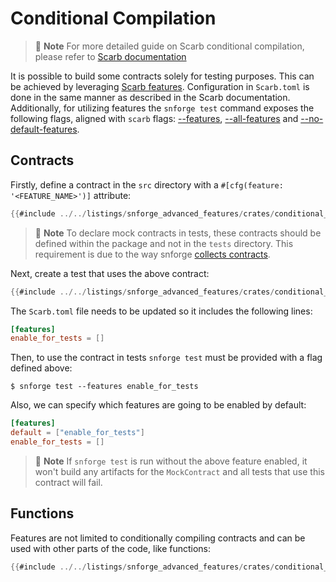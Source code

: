 # Conditional Compilation

> 📝 **Note**
> For more detailed guide on Scarb conditional compilation, please refer to [Scarb documentation](https://docs.swmansion.com/scarb/docs/reference/conditional-compilation.html)


It is possible to build some contracts solely for testing purposes.
This can be achieved by leveraging [Scarb features](https://docs.swmansion.com/scarb/docs/reference/conditional-compilation.html#features).
Configuration in `Scarb.toml` is done in the same manner as described in the Scarb documentation.
Additionally, for utilizing features the `snforge test` command exposes the following flags, aligned with `scarb` flags:
[--features](../appendix/snforge/test.md#-f---features-features),
[--all-features](../appendix/snforge/test.md#--all-features) and [--no-default-features](../appendix/snforge/test.md#--no-default-features).

## Contracts

Firstly, define a contract in the `src` directory with a `#[cfg(feature: '<FEATURE_NAME>')]` attribute:

```rust
{{#include ../../listings/snforge_advanced_features/crates/conditional_compilation/src/lib.cairo}}
```

> 📝 **Note**
> To declare mock contracts in tests, these contracts should be defined within the package and not in the `tests` directory.
> This requirement is due to the way snforge [collects contracts](../testing/contracts-collection.md).


Next, create a test that uses the above contract:

```rust
{{#include ../../listings/snforge_advanced_features/crates/conditional_compilation/tests/test.cairo}}
```

The `Scarb.toml` file needs to be updated so it includes the following lines:

```toml
[features]
enable_for_tests = []
```

Then, to use the contract in tests `snforge test` must be provided with a flag defined above:

```shell
$ snforge test --features enable_for_tests
```

Also, we can specify which features are going to be enabled by default:

```toml
[features]
default = ["enable_for_tests"]
enable_for_tests = []
```

> 📝 **Note**
> If `snforge test` is run without the above feature enabled, it won't build any artifacts for the `MockContract` and all tests that use this contract will fail.

## Functions

Features are not limited to conditionally compiling contracts and can be used with other parts of the code, like functions:

```rust
{{#include ../../listings/snforge_advanced_features/crates/conditional_compilation/src/function.cairo}}
```
